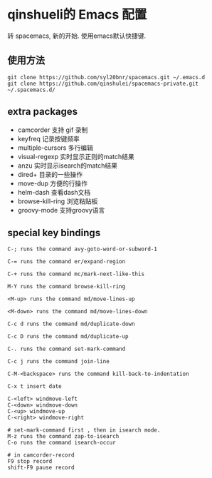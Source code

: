 # qinshueli的 Emacs 配置

转 spacemacs, 新的开始. 使用emacs默认快捷键.

## 使用方法

```
git clone https://github.com/syl20bnr/spacemacs.git ~/.emacs.d
git clone https://github.com/qinshulei/spacemacs-private.git ~/.spacemacs.d/
```

## extra packages
+ camcorder 支持 gif 录制
+ keyfreq 记录按键频率
+ multiple-cursors 多行编辑
+ visual-regexp 实时显示正则的match结果
+ anzu 实时显示isearch的match结果
+ dired+ 目录的一些操作
+ move-dup 方便的行操作
+ helm-dash 查看dash文档
+ browse-kill-ring 浏览粘贴板
+ groovy-mode 支持groovy语言

## special key bindings

```
C-; runs the command avy-goto-word-or-subword-1

C-= runs the command er/expand-region

C-+ runs the command mc/mark-next-like-this

M-Y runs the command browse-kill-ring

<M-up> runs the command md/move-lines-up

<M-down> runs the command md/move-lines-down

C-c d runs the command md/duplicate-down

C-c D runs the command md/duplicate-up

C-. runs the command set-mark-command

C-c j runs the command join-line

C-M-<backspace> runs the command kill-back-to-indentation

C-x t insert date

C-<left> windmove-left
C-<down> windmove-down
C-<up> windmove-up
C-<right> windmove-right

# set-mark-command first , then in isearch mode.
M-z runs the command zap-to-isearch
C-o runs the command isearch-occur

# in camcorder-record
F9 stop record
shift-F9 pause record

```
